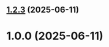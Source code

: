 ## [1.2.3](github.com/vdskripnik/git-extended/compare/1.0.0...1.2.3) (2025-06-11)



# 1.0.0 (2025-06-11)



